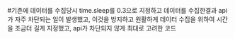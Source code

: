 

#기존에 데이터를 수집당시 time.sleep를 0.3으로 지정하고 데이터를 수집한결과 api가 자주 차단되는 일이 발생했고,
이것을 방지하고 원활하게 데이터 수집을 위하여 시간을 조금더 길게 지정했고, api가 차단되지 않게 최대로 고려한 코드 

